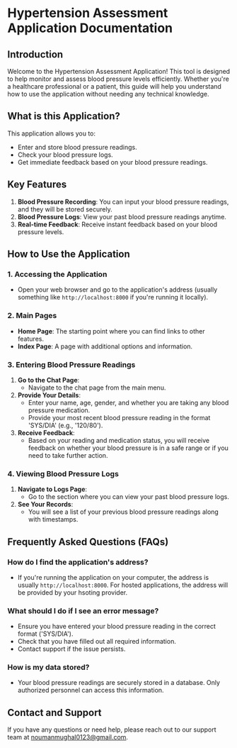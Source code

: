 # Hypertension Assessment Application Documentation

## Introduction

Welcome to the Hypertension Assessment Application! This tool is designed to help monitor and assess blood pressure levels efficiently. Whether you're a healthcare professional or a patient, this guide will help you understand how to use the application without needing any technical knowledge.

## What is this Application?

This application allows you to:

* Enter and store blood pressure readings.
* Check your blood pressure logs.
* Get immediate feedback based on your blood pressure readings.

## Key Features

1. **Blood Pressure Recording**: You can input your blood pressure readings, and they will be stored securely.
2. **Blood Pressure Logs**: View your past blood pressure readings anytime.
3. **Real-time Feedback**: Receive instant feedback based on your blood pressure levels.

## How to Use the Application

### 1. Accessing the Application

* Open your web browser and go to the application's address (usually something like `http://localhost:8000` if you're running it locally).

### 2. Main Pages

* **Home Page**: The starting point where you can find links to other features.
* **Index Page**: A page with additional options and information.

### 3. Entering Blood Pressure Readings

1. **Go to the Chat Page**:
   * Navigate to the chat page from the main menu.
2. **Provide Your Details**:
   * Enter your name, age, gender, and whether you are taking any blood pressure medication.
   * Provide your most recent blood pressure reading in the format 'SYS/DIA' (e.g., '120/80').
3. **Receive Feedback**:
   * Based on your reading and medication status, you will receive feedback on whether your blood pressure is in a safe range or if you need to take further action.

### 4. Viewing Blood Pressure Logs

1. **Navigate to Logs Page**:
   * Go to the section where you can view your past blood pressure logs.
2. **See Your Records**:
   * You will see a list of your previous blood pressure readings along with timestamps.

## Frequently Asked Questions (FAQs)

### **How do I find the application's address?**

* If you're running the application on your computer, the address is usually `http://localhost:8000`. For hosted applications, the address will be provided by your hsoting provider.

### **What should I do if I see an error message?**

* Ensure you have entered your blood pressure reading in the correct format ('SYS/DIA').
* Check that you have filled out all required information.
* Contact support if the issue persists.

### **How is my data stored?**

* Your blood pressure readings are securely stored in a database. Only authorized personnel can access this information.

## Contact and Support

If you have any questions or need help, please reach out to our support team at [noumanmughal0123@gmail.com](mailto:noumanmughal0123@gmail.com).
